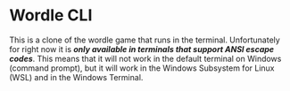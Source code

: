 # Wordle CLI

This is a clone of the wordle game that runs in the terminal. Unfortunately for right now it is ***only available in terminals that support ANSI escape codes***. This means that it will not work in the default terminal on Windows (command prompt), but it will work in the Windows Subsystem for Linux (WSL) and in the Windows Terminal.
